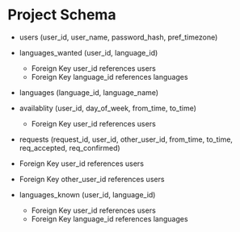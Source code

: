 # Project Schema

* users (user_id, user_name, password_hash, pref_timezone)
* languages_wanted (user_id, language_id)
  *	Foreign Key user_id references users
  * Foreign Key language_id references languages

* languages (language_id, language_name)

* availablity (user_id, day_of_week, from_time, to_time)
  * Foreign Key user_id references users

*	requests (request_id, user_id, other_user_id, from_time, to_time, req_accepted, req_confirmed)
  * Foreign Key user_id references users
  * Foreign Key other_user_id references users

* languages_known (user_id, language_id)
  * Foreign Key user_id references users
  * Foreign Key language_id references languages

